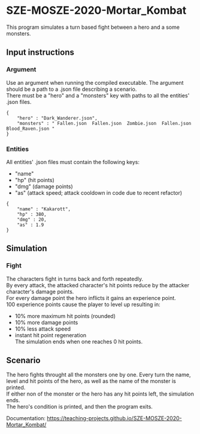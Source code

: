 # SZE-MOSZE-2020-Mortar_Kombat

This program simulates a turn based fight between a hero and a some monsters.  
  
## Input instructions  
### Argument  
Use an argument when running the compiled executable. The argument should be a path to a .json file describing a scenario.  
There must be a "hero" and a "monsters" key with paths to all the entities' .json files.  
```   
{
    "hero" : "Dark_Wanderer.json",
    "monsters" : " Fallen.json  Fallen.json  Zombie.json  Fallen.json  Blood_Raven.json "
} 
```  
### Entities  
All entities' .json files must contain the following keys:
- "name"
- "hp" (hit points)
- "dmg" (damage points)
- "as" (attack speed; attack cooldown in code due to recent refactor)
```   
{  
    "name" : "Kakarott",  
    "hp" : 380,  
    "dmg" : 20,  
    "as" : 1.9  
}  
```  
  
## Simulation  
### Fight
The characters fight in turns back and forth repeatedly.  
By every attack, the attacked character's hit points reduce by the attacker character's damage points.   
For every damage point the hero inflicts it gains an experience point.   
100 experience points cause the player to level up resulting in:
- 10% more maximum hit points (rounded)   
- 10% more damage points   
- 10% less attack speed
- instant hit point regeneration   
The simulation ends when one reaches 0 hit points.  
## Scenario  
The hero fights throught all the monsters one by one. 
Every turn the name, level and hit points of the hero, as well as the name of the monster is printed.  
If either non of the monster or the hero has any hit points left, the simulation ends.  
The hero's condition is printed, and then the program exits.   
  
Documentation: https://teaching-projects.github.io/SZE-MOSZE-2020-Mortar_Kombat/   
